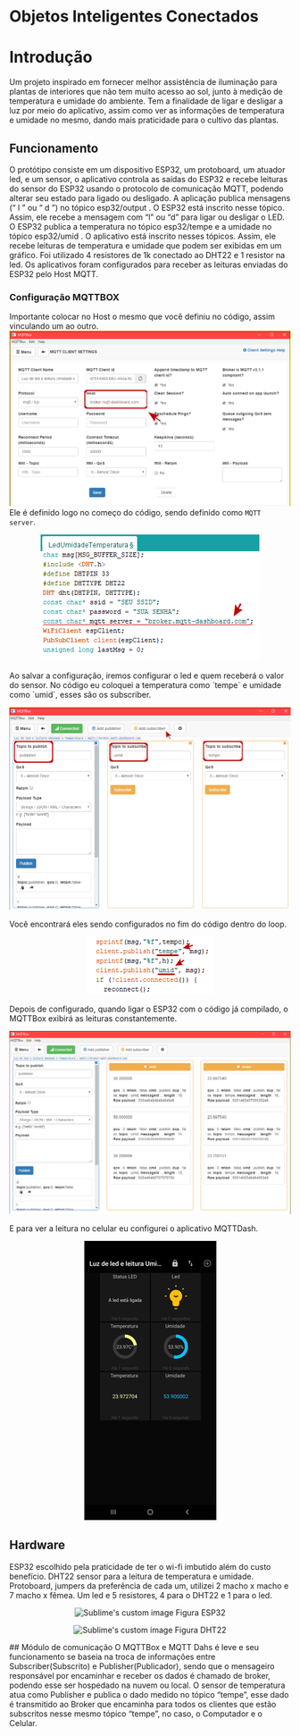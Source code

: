 # Objetos Inteligentes Conectados 

# Introdução
Um projeto inspirado em fornecer melhor assistência de iluminação para plantas de interiores que não tem muito acesso ao sol, junto à medição de temperatura e umidade do ambiente. Tem a finalidade de ligar e desligar a luz por meio do aplicativo, assim como ver as informações de temperatura e umidade no mesmo, dando mais praticidade para o cultivo das plantas.

## Funcionamento
O protótipo consiste em um dispositivo ESP32, um protoboard, um atuador led, e um sensor, o aplicativo controla as saídas do ESP32 e recebe leituras do sensor do ESP32 usando o protocolo de comunicação MQTT, podendo alterar seu estado para ligado ou desligado. A aplicação publica mensagens (“ l ” ou “ d ”) no tópico esp32/output . O ESP32 está inscrito nesse tópico. Assim, ele recebe a mensagem com “l” ou “d” para ligar ou desligar o LED. O ESP32 publica a temperatura no tópico esp32/tempe e a umidade no tópico esp32/umid . O aplicativo está inscrito nesses tópicos. Assim, ele recebe leituras de temperatura e umidade que podem ser exibidas em um gráfico.
Foi utilizado 4 resistores de 1k conectado ao DHT22 e 1 resistor na led. Os aplicativos foram configurados para receber as leituras enviadas do ESP32 pelo Host MQTT.

### Configuração MQTTBOX
Importante colocar no Host o mesmo que você definiu no código, assim vinculando um ao outro.
![MQTTBOX configuração](https://github.com/samyserpa/objetosInteligentesConectados/blob/main/imagens/MQTTBOXconfig.png?raw=true)
Ele é definido logo no começo do código, sendo definido como `MQTT server`.  
<p align="center">
  <img src="https://github.com/samyserpa/objetosInteligentesConectados/blob/main/imagens/mqttServer.png?raw=true" alt="Sublime's custom image"/>
</p>  
Ao salvar a configuração, iremos configurar o led e quem receberá o valor do sensor. No código eu coloquei a temperatura como `tempe` e umidade como `umid`, esses são os subscriber.  
<p align="center">
  <img src="https://github.com/samyserpa/objetosInteligentesConectados/blob/main/imagens/MQTTBOXpubSub.png?raw=true" alt="Sublime's custom image"/>
</p>  
Você encontrará eles sendo configurados no fim do código dentro do loop.  
<p align="center">
  <img src="https://github.com/samyserpa/objetosInteligentesConectados/blob/main/imagens/tempeUmid.png?raw=true" alt="Sublime's custom image"/>
</p>  
Depois de configurado, quando ligar o ESP32 com o código já compilado, o MQTTBox exibirá as leituras constantemente.   
<p align="center">
  <img src="https://github.com/samyserpa/objetosInteligentesConectados/blob/main/imagens/leituraMQTTBox.png?raw=true" alt="Sublime's custom image"/>
</p>  
E para ver a leitura no celular eu configurei o aplicativo MQTTDash.  
<p align="center">
  <img src="https://github.com/samyserpa/objetosInteligentesConectados/blob/main/imagens/MQTTDash.png?raw=true" alt="Sublime's custom image"/>
</p>    

## Hardware
ESP32 escolhido pela praticidade de ter o wi-fi imbutido além do custo benefício. DHT22 sensor para a leitura de temperatura e umidade. Protoboard, jumpers da preferência de cada um, utilizei 2 macho x macho e 7 macho x fêmea. Um led e 5 resistores, 4 para o DHT22 e 1 para o led.

<p align="center">
  <img src="[https://github.com/samyserpa/objetosInteligentesConectados/blob/main/imagens/MQTTDash.png?raw=true](https://github.com/samyserpa/objetosInteligentesConectados/blob/main/imagens/esp32.jpg?raw=true)" alt="Sublime's custom image"/> Figura ESP32
</p>  
<p align="center">
  <img src="[https://github.com/samyserpa/objetosInteligentesConectados/blob/main/imagens/MQTTDash.png?raw=true](https://github.com/samyserpa/objetosInteligentesConectados/blob/main/imagens/dht22.png?raw=true)" alt="Sublime's custom image"/> Figura DHT22
</p>  
## Módulo de comunicação
O MQTTBox e MQTT Dahs é leve e seu funcionamento se baseia na troca de informações entre Subscriber(Subscrito) e Publisher(Publicador), sendo que o mensageiro responsável por encaminhar e receber os dados é chamado de broker, podendo esse ser hospedado na nuvem ou local.   O sensor de temperatura atua como Publisher e publica o dado medido no tópico “tempe”, esse dado é transmitido ao Broker que encaminha para todos os clientes que estão subscritos nesse mesmo tópico “tempe”, no caso, o Computador e o Celular.
